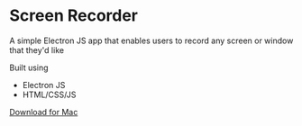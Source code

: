 # Screen Recorder

A simple Electron JS app that enables users to record any screen or window that they'd like 

Built using
- Electron JS
- HTML/CSS/JS

[Download for Mac](./screenrecorder-1.0.0-arm64.dmg)